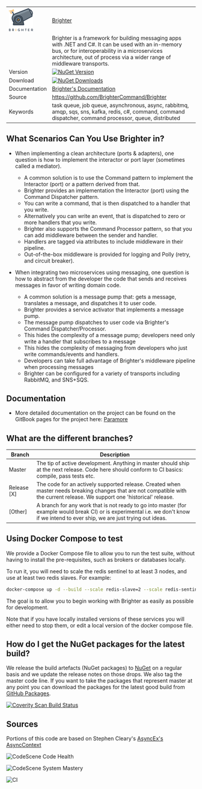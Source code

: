 | | |
| ------------- | ------------- |
|![canon](https://raw.githubusercontent.com/BrighterCommand/Brighter/master/images/brightercanon-nuget.png) |[Brighter](https://github.com/BrighterCommand/Brighter)|
||Brighter is a framework for building messaging apps with .NET and C#. It can be used with an in-memory bus, or for interoperability in a microservices architecture, out of process via a wider range of middleware transports. |
| Version  | [![NuGet Version](http://img.shields.io/nuget/v/paramore.brighter.svg)](https://www.nuget.org/packages/paramore.brighter/)  |
| Download | [![NuGet Downloads](http://img.shields.io/nuget/dt/paramore.brighter.svg)](https://www.nuget.org/packages/Paramore.Brighter/) |
| Documentation  |  [Brighter's Documentation](https://brightercommand.gitbook.io/paramore-brighter-documentation/)  |
| Source  |https://github.com/BrighterCommand/Brighter |
| Keywords  |task queue, job queue, asynchronous, async, rabbitmq, amqp, sqs, sns, kafka, redis, c#, command, command dispatcher, command  processor, queue, distributed |

## What Scenarios Can You Use Brighter in?

* When implementing a clean architecture (ports & adapters), one question is how to implement the interactor or port layer (sometimes called a mediator).
  * A common solution is to use the Command pattern to implement the Interactor (port) or a pattern derived from that.
  * Brighter provides an implementation the Interactor (port) using the Command Dispatcher pattern.
  * You can write a command, that is then dispatched to a handler that you write. 
  * Alternatively you can write an event, that is dispatched to zero or more handlers that you write.
  * Brighter also supports the Command Processor pattern, so that you can add middleware between the sender and handler.
  * Handlers are tagged via attributes to include middleware in their pipeline.
  * Out-of-the-box middleware is provided for logging and Polly (retry, and circuit breaker).

* When integrating two microservices using messaging, one question is how to abstract from the developer the code that sends and receives messages in favor of writing domain code.
  * A common solution is a message pump that: gets a message, translates a message, and dispatches it to user code. 
  * Brighter provides a service activator that implements a message pump.
  * The message pump dispatches to user code via Brighter's Command Dispatcher/Processor.
  * This hides the complexity of a message pump; developers need only write a handler that subscribes to a message
  * This hides the complexity of messaging from developers who just write commands/events and handlers.
  * Developers can take full advantage of Brighter's middleware pipeline when processing messages 
  * Brighter can be configured for a variety of transports including RabbitMQ, and SNS+SQS.
  
## Documentation

* More detailed documentation on the project can be found on the GitBook pages for the project here: [Paramore](https://brightercommand.gitbook.io/paramore-brighter-documentation/)

## What are the different branches?

| Branch        | Description   |
| ------------- | ------------- |
| Master | The tip of active development. Anything in master should ship at the next release. Code here should conform to CI basics: compile, pass tests etc.  |
| Release [X] | The code for an actively supported release. Created when master needs breaking changes that are not compatible with the current release. We support one 'historical' release. |
| [Other]  | A branch for any work that is not ready to go into master (for example would break CI) or is experimental i.e. we don't know if we intend to ever ship, we are just trying out ideas. |

## Using Docker Compose to test

We provide a Docker Compose file to allow you to run the test suite, without having to install the pre-requisites, such as brokers or databases locally.

To run it, you will need to scale the redis sentinel to at least 3 nodes, and use at least two redis slaves. For example:

```bash
docker-compose up -d --build --scale redis-slave=2 --scale redis-sentinel=3
```

The goal is to allow you to begin working with Brighter as easily as possible for development.

Note that if you have locally installed versions of these services you will either need to stop them, or edit a local version of the docker compose file.

## How do I get the NuGet packages for the latest build?

We release the build artefacts (NuGet packages) to [NuGet](http://nuget.org) on a regular basis and we update the release notes on those drops. We also tag the master code line. If you want to take the packages that represent master at any point you can download the packages for the latest good build from [GitHub Packages](https://nuget.pkg.github.com/).

<a href="https://scan.coverity.com/projects/2900">
  <img alt="Coverity Scan Build Status"
       src="https://scan.coverity.com/projects/2900/badge.svg"/>
</a>

## Sources

Portions of this code are based on Stephen Cleary's [AsyncEx's AsyncContext](https://github.com/StephenCleary/AsyncEx/blob/master/doc/AsyncContext.md)

![CodeScene Code Health](https://codescene.io/projects/32198/status-badges/code-health)

![CodeScene System Mastery](https://codescene.io/projects/32198/status-badges/system-mastery)

![CI](https://github.com/BrighterCommand/Brighter/workflows/CI/badge.svg)

